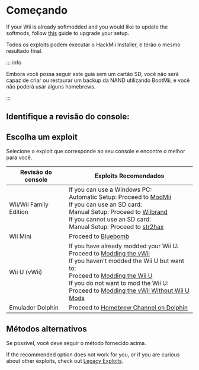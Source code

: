 # Começando

If your Wii is already softmodded and you would like to update the softmods, follow [this](hackmii) guide to upgrade your setup.

Todos os exploits podem executar o HackMii Installer, e terão o mesmo resultado final.

::: info

Embora você possa seguir este guia sem um cartão SD, você não será capaz de criar ou restaurar um backup da NAND utilizando BootMii, e você não poderá usar alguns homebrews.

:::

## Identifique a revisão do console:

<!--@include: @/_include/identify-console.html -->

## Escolha um exploit

Selecione o exploit que corresponde ao seu console e encontre o melhor para você.

| Revisão do console              | Exploits Recomendados                                                                                                                                                                                                                                                                                                                                                         |
| ------------------------------- | ----------------------------------------------------------------------------------------------------------------------------------------------------------------------------------------------------------------------------------------------------------------------------------------------------------------------------------------------------------------------------- |
| Wii/Wii Family Edition          | If you can use a Windows PC:<br> Automatic Setup: Proceed to [ModMii](modmii)<br> If you can use an SD card:<br> Manual Setup: Proceed to [Wilbrand](wilbrand)<br> If you cannot use an SD card:<br> Manual Setup: Proceed to [str2hax](str2hax)<br>                          |
| Wii Mini                        | Proceed to [Bluebomb](bluebomb)                                                                                                                                                                                                                                                                                                                                               |
| Wii U (vWii) | If you have already modded your Wii U:<br> Proceed to [Modding the vWii](vwii-homebrew-channel)<br> If you haven't modded the Wii U but want to:<br> Proceed to [Modding the Wii U](https://wiiu.hacks.guide)<br> If you do not want to mod the Wii U:<br> Proceed to [Modding the vWii Without Wii U Mods](wiiu-nand-dumper) |
| Emulador Dolphin                | Proceed to [Homebrew Channel on Dolphin](homebrew-dolphin)                                                                                                                                                                                                                                                                                                                    |

## Métodos alternativos

Se possível, você deve seguir o método fornecido acima.

If the recommended option does not work for you, or if you are curious about other exploits, check out [Legacy Exploits](legacy-exploits).
